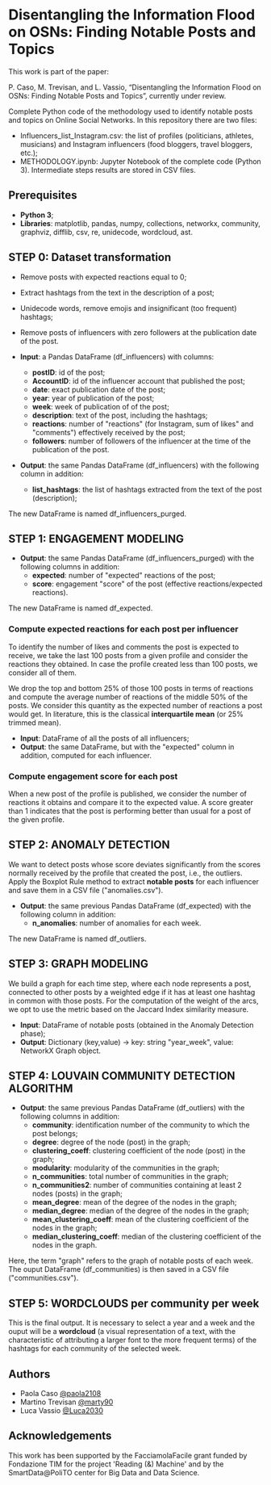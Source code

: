 
# Disentangling the Information Flood on OSNs: Finding Notable Posts and Topics

This work is part of the paper:

P. Caso, M. Trevisan, and L. Vassio, “Disentangling the Information Flood on OSNs: Finding Notable Posts and Topics”, currently under review.

Complete Python code of the methodology used to identify notable posts and topics on Online Social Networks.
In this repository there are two files:
* Influencers_list_Instagram.csv: the list of profiles (politicians, athletes, musicians) and Instagram influencers (food bloggers, travel bloggers, etc.);
* METHODOLOGY.ipynb: Jupyter Notebook of the complete code (Python 3).
Intermediate steps results are stored in CSV files.

## Prerequisites

* **Python 3**;
* **Libraries**: matplotlib, pandas, numpy, collections, networkx, community, graphviz, difflib, csv, re, unidecode, wordcloud, ast.

## STEP 0: Dataset transformation

* Remove posts with expected reactions equal to 0;
* Extract hashtags from the text in the description of a post;
* Unidecode words, remove emojis and insignificant (too frequent) hashtags;
* Remove posts of influencers with zero followers at the publication date of the post.


* **Input**: a Pandas DataFrame (df_influencers) with columns:
    * **postID**: id of the post;
    * **AccountID**: id of the influencer account that published the post;
    * **date**: exact publication date of the post;
    * **year**: year of publication of the post;
    * **week**: week of publication of of the post;
    * **description**: text of the post, including the hashtags;
    * **reactions**: number of "reactions" (for Instagram, sum of likes" and "comments") effectively received by the post;
    * **followers**: number of followers of the influencer at the time of the publication of the post.
    
    
* **Output**: the same Pandas DataFrame (df_influencers) with the following column in addition:
    * **list_hashtags**: the list of hashtags extracted from the text of the post (description);
    
The new DataFrame is named df_influencers_purged.

## STEP 1: ENGAGEMENT MODELING

* **Output**: the same Pandas DataFrame (df_influencers_purged) with the following columns in addition:
    * **expected**: number of "expected" reactions of the post;
    * **score**: engagement "score" of the post (effective reactions/expected reactions).
    
The new DataFrame is named df_expected.

### Compute expected reactions for each post per influencer

To identify the number of likes and comments the post is expected to receive, we take the last 100 posts from a given profile and consider the reactions they obtained. In case the profile created less than 100 posts, we consider all of them.

We drop the top and bottom 25% of those 100 posts in terms of reactions and compute the average number of reactions of the middle 50% of the posts.
We consider this quantity as the expected number of reactions a post would get. 
In literature, this is the classical **interquartile mean** (or 25% trimmed mean).

* **Input**: DataFrame of all the posts of all influencers;
* **Output**: the same DataFrame, but with the "expected" column in addition, computed for each influencer.

### Compute engagement score for each post

When a new post of the profile is published, we consider the number of reactions it obtains and compare it to the expected value.
A score greater than 1 indicates that the post is performing better than usual for a post of the given profile.

## STEP 2: ANOMALY DETECTION

We want to detect posts whose score deviates significantly from the scores normally received by the profile that created the post, i.e., the outliers.
Apply the Boxplot Rule method to extract **notable posts** for each influencer and save them in a CSV file ("anomalies.csv").
* **Output**: the same previous Pandas DataFrame (df_expected) with the following column in addition:
    * **n_anomalies**: number of anomalies for each week.

The new DataFrame is named df_outliers.

## STEP 3: GRAPH MODELING

We build a graph for each time step, where each node represents a post, connected to other posts by a weighted edge if it has at least one hashtag in common with those posts. For the computation of the weight of the arcs, we opt to use the metric based on the Jaccard Index similarity measure.
* **Input**:  DataFrame of notable posts (obtained in the Anomaly Detection phase);
* **Output**: Dictionary (key,value) -> key:   string "year_week", value: NetworkX Graph object.

## STEP 4: LOUVAIN COMMUNITY DETECTION ALGORITHM

* **Output**: the same previous Pandas DataFrame (df_outliers) with the following columns in addition:
    * **community**: identification number of the community to which the post belongs;
    * **degree**: degree of the node (post) in the graph;
    * **clustering_coeff**: clustering coefficient of the node (post) in the graph;
    * **modularity**: modularity of the communities in the graph;
    * **n_communities**: total number of communities in the graph;
    * **n_communities2**: number of communities containing at least 2 nodes (posts) in the graph;
    * **mean_degree**: mean of the degree of the nodes in the graph;
    * **median_degree**: median of the degree of the nodes in the graph;
    * **mean_clustering_coeff**: mean of the clustering coefficient of the nodes in the graph;
    * **median_clustering_coeff**: median of the clustering coefficient of the nodes in the graph.
    
Here, the term "graph" refers to the graph of notable posts of each week.
The ouput DataFrame (df_communities) is then saved in a CSV file ("communities.csv").

## STEP 5: WORDCLOUDS per community per week

This is the final output. It is necessary to select a year and a week and the ouput will be a **wordcloud** (a visual representation of a text, with the characteristic of attributing a larger font to the more frequent terms) of the hashtags for each community of the selected week.
## Authors

- Paola Caso [@paola2108](https://github.com/paola2108)
- Martino Trevisan [@marty90](https://github.com/marty90)
- Luca Vassio [@Luca2030](https://github.com/Luca2030)


## Acknowledgements

This work has been supported by the FacciamolaFacile grant funded by Fondazione TIM for the project 'Reading (\&) Machine' and by the SmartData@PoliTO center for Big Data and Data Science.

